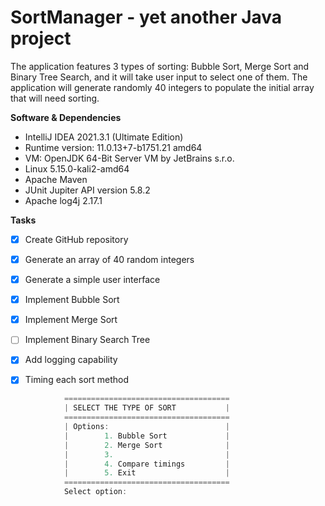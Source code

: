 # SortManager - yet another Java project
The application features 3 types of sorting: Bubble Sort, Merge Sort and Binary Tree Search, and it will take user input to select one of them.
The application will generate randomly 40 integers to populate the initial array that will need sorting.

**Software & Dependencies**

- IntelliJ IDEA 2021.3.1 (Ultimate Edition)
- Runtime version: 11.0.13+7-b1751.21 amd64
- VM: OpenJDK 64-Bit Server VM by JetBrains s.r.o.
- Linux 5.15.0-kali2-amd64
- Apache Maven
- JUnit Jupiter API version 5.8.2
- Apache log4j 2.17.1

**Tasks**
- [x] Create GitHub repository
- [x] Generate an array of 40 random integers
- [x] Generate a simple user interface
- [x] Implement Bubble Sort
- [x] Implement Merge Sort
- [ ] Implement Binary Search Tree
- [x] Add logging capability
- [x] Timing each sort method


```java
            =====================================
            | SELECT THE TYPE OF SORT           |
            =====================================
            | Options:                          |
            |        1. Bubble Sort             |
            |        2. Merge Sort              |
            |        3.                         |
            |        4. Compare timings         |
            |        5. Exit                    |
            =====================================
            Select option: 
```
